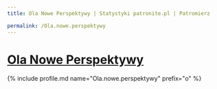 ```yaml
---
title: Ola Nowe Perspektywy | Statystyki patronite.pl | Patromierz

permalink: /Ola.nowe.perspektywy
---
```


# [Ola Nowe Perspektywy](https://patronite.pl/Ola.nowe.perspektywy)

{% include profile.md name="Ola.nowe.perspektywy" prefix="o" %}
